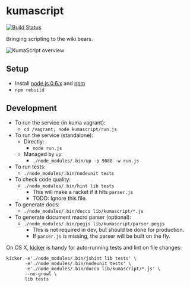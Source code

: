 # kumascript

[![Build Status](https://secure.travis-ci.org/mozilla/kumascript.png)](http://travis-ci.org/mozilla/kumascript)

Bringing scripting to the wiki bears.

![KumaScript overview](https://wiki.mozilla.org/images/thumb/2/2b/Kumascript.png/1000px-Kumascript.png)

## Setup

* Install [node.js 0.6.x](http://nodejs.org/docs/v0.6.10/) and [npm](http://npmjs.org/)
* `npm rebuild`

## Development

* To run the service (in kuma vagrant):
    * `cd /vagrant; node kumascript/run.js`
* To run the service (standalone):
    * Directly:
        * `node run.js`
    * Managed by `up`:
        * `./node_modules/.bin/up -p 9080 -w run.js`
* To run tests:
    * `./node_modules/.bin/nodeunit tests`
* To check code quality:
    * `./node_modules/.bin/hint lib tests`
        * This will make a racket if it hits `parser.js`
        * TODO: Ignore this file.
* To generate docs:
    * `./node_modules/.bin/docco lib/kumascript/*.js`
* To generate document macro parser (optional):
    * `./node_modules/.bin/pegjs lib/kumascript/parser.pegjs`
        * This is not required in dev, but should be done for production.
        * If `parser.js` is missing, the parser will be built on the fly.

On OS X, [kicker](https://github.com/alloy/kicker) is handy for auto-running
tests and lint on file changes:

    kicker -e'./node_modules/.bin/jshint lib tests' \
           -e'./node_modules/.bin/nodeunit tests' \
           -e'./node_modules/.bin/docco lib/kumascript/*.js' \
           --no-growl \
           lib tests
